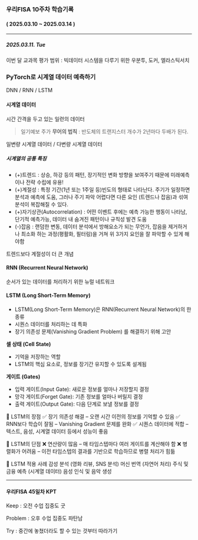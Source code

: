### 우리FISA 10주차 학습기록
#### ( 2025.03.10 ~ 2025.03.14 )
***
##### 2025.03.11. Tue
이번 달 교과목 평가 범위 : 빅데이터 시스템을 다루기 위한 우분투, 도커, 엘라스틱서치

### PyTorch로 시계열 데이터 예측하기
DNN / RNN / LSTM

#### 시계열 데이터
시간 간격을 두고 있는 일련의 데이터
>일기예보
>주가
>**무어의 법칙** : 반도체의 트랜지스터 개수가 2년마다 두배가 된다.

일변량 시계열 데이터 / 다변량 시계열 데이터

##### 시계열의 공통 특징
- (+)트렌드 : 상승, 하강 등의 패턴, 장기적인 변화 방향을 보여주기 때문에 미래예측이나 전략 수립에 유용!
- (+)계절성 : 특정 기간(1년 또는 1주일 등)빈도의 형태로 나타난다. 주기가 일정하면 분석과 예측에 도움, 그러나 주기 파악 어렵다면 다른 요인 (트렌드나 잡음)과 섞여 분석이 복잡해질 수 있다.
- (+)자기상관(Autocorrelation) : 어떤 이벤트 후에는 예측 가능한 행동이 나타남, 단기적 예측가능, 데이터 내 숨겨진 패턴이나 규칙성 발견 도움
- (-)잡음 : 랜덤한 변동, 데이터 분석에서 방해요소가 되는 무언가, 잡음을 제거하거나 최소화 하는 과정(평활화, 필터링)을 거쳐 위 3가지 요인을 잘 파악할 수 있게 해야함

트렌드보다 계절성이 더 큰 개념

#### RNN (Recurrent Neural Network)
순서가 있는 데이터를 처리하기 위한 뉴럴 네트워크

#### LSTM (Long Short-Term Memory)
- LSTM(Long Short-Term Memory)은 RNN(Recurrent Neural Network)의 한 종류
- 시퀀스 데이터를 처리하는 데 특화
- 장기 의존성 문제(Vanishing Gradient Problem) 를 해결하기 위해 고안

**셀 상태 (Cell State)**
- 기억을 저장하는 역할
- LSTM의 핵심 요소로, 정보를 장기간 유지할 수 있도록 설계됨


**게이트 (Gates)**
- 입력 게이트(Input Gate): 새로운 정보를 얼마나 저장할지 결정
- 망각 게이트(Forget Gate): 기존 정보를 얼마나 버릴지 결정
- 출력 게이트(Output Gate): 다음 단계로 보낼 정보를 결정

🔹 LSTM의 장점
✅ 장기 의존성 해결 – 오랜 시간 이전의 정보를 기억할 수 있음
✅ RNN보다 학습이 잘됨 – Vanishing Gradient 문제를 완화
✅ 시퀀스 데이터에 적합 – 텍스트, 음성, 시계열 데이터 등에서 성능이 좋음

🔹 LSTM의 단점
❌ 연산량이 많음 – 매 타임스텝마다 여러 게이트를 계산해야 함
❌ 병렬화가 어려움 – 이전 타임스텝의 결과를 기반으로 학습하므로 병렬 처리가 힘듦

🔹 LSTM 적용 사례
감성 분석 (영화 리뷰, SNS 분석)
머신 번역 (자연어 처리)
주식 및 금융 예측 (시계열 데이터)
음성 인식 및 음악 생성

***
#### 우리FISA 45일차 KPT
Keep : 오전 수업 집중도 굿

Problem : 오후 수업 집중도 파탄남

Try : 중간에 놓쳤더라도 할 수 있는 것부터 따라가기